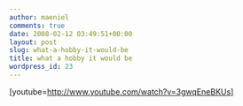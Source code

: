 ```yaml
---
author: maeniel
comments: true
date: 2008-02-12 03:49:51+00:00
layout: post
slug: what-a-hobby-it-would-be
title: what a hobby it would be
wordpress_id: 23
---
```


[youtube=http://www.youtube.com/watch?v=3gwqEneBKUs]
